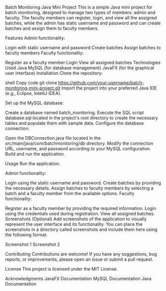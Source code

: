 Batch Monitoring Java Mini Project
This is a simple Java mini project for batch monitoring, designed to manage two types of members: admin and faculty. The faculty members can register, login, and view all the assigned batches, while the admin has static username and password and can create batches and assign them to faculty members.

Features
Admin functionality:

Login with static username and password
Create batches
Assign batches to faculty members
Faculty functionality:

Register as a faculty member
Login
View all assigned batches
Technologies Used
Java
MySQL (for database management)
JavaFX (for the graphical user interface)
Installation
Clone the repository:

shell
Copy code
git clone https://github.com/your-username/batch-monitoring-mini-project.git
Import the project into your preferred Java IDE (e.g., Eclipse, IntelliJ IDEA).

Set up the MySQL database:

Create a database named batch_monitoring.
Execute the SQL script database.sql located in the project's root directory to create the necessary tables and populate them with sample data.
Configure the database connection:

Open the DBConnection.java file located in the src/main/java/com/batchmonitoring/db directory.
Modify the connection URL, username, and password according to your MySQL configuration.
Build and run the application.

Usage
Run the application.

Admin functionality:

Login using the static username and password.
Create batches by providing the necessary details.
Assign batches to faculty members by selecting a batch and a faculty member from the available options.
Faculty functionality:

Register as a faculty member by providing the required information.
Login using the credentials used during registration.
View all assigned batches.
Screenshots
(Optional) Add screenshots of the application to visually represent the user interface and its functionality. You can place the screenshots in a directory called screenshots and include them here using the following format:

Screenshot 1
Screenshot 2

Contributing
Contributions are welcome! If you have any suggestions, bug reports, or improvements, please open an issue or submit a pull request.

License
This project is licensed under the MIT License.

Acknowledgments
JavaFX Documentation
MySQL Documentation
Java Documentation
